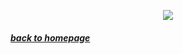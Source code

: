 <p align="center"> <img src="https://media.giphy.com/media/13ZHjidRzoi7n2/giphy.gif"/>
<br>

##### [*back to homepage*](index.md)

